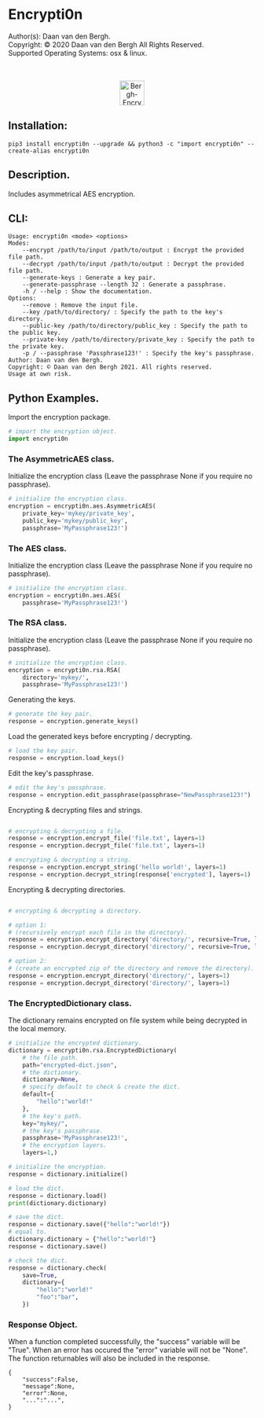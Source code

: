 # Encrypti0n
Author(s):  Daan van den Bergh.<br>
Copyright:  © 2020 Daan van den Bergh All Rights Reserved.<br>
Supported Operating Systems: osx & linux.<br>
<br>
<br>
<p align="center">
  <img src="https://github.com/vandenberghinc/storage/blob/master/images/logo.png?raw=true" alt="Bergh-Encryption" width="50"/>
</p>


## Installation:

	pip3 install encrypti0n --upgrade && python3 -c "import encrypti0n" --create-alias encrypti0n

## Description.
Includes asymmetrical AES encryption.

## CLI:
	Usage: encrypti0n <mode> <options> 
	Modes:
	    --encrypt /path/to/input /path/to/output : Encrypt the provided file path.
	    --decrypt /path/to/input /path/to/output : Decrypt the provided file path.
	    --generate-keys : Generate a key pair.
	    --generate-passphrase --length 32 : Generate a passphrase.
	    -h / --help : Show the documentation.
	Options:
	    --remove : Remove the input file.
	    --key /path/to/directory/ : Specify the path to the key's directory.
	    --public-key /path/to/directory/public_key : Specify the path to the public key.
	    --private-key /path/to/directory/private_key : Specify the path to the private key.
	    -p / --passphrase 'Passphrase123!' : Specify the key's passphrase.
	Author: Daan van den Bergh. 
	Copyright: © Daan van den Bergh 2021. All rights reserved.
	Usage at own risk.

## Python Examples.
Import the encryption package.
```python
# import the encryption object.
import encrypti0n
```

### The AsymmetricAES class.
Initialize the encryption class (Leave the passphrase None if you require no passphrase).
```python
# initialize the encryption class.
encryption = encrypti0n.aes.AsymmetricAES(
	private_key='mykey/private_key',
	public_key='mykey/public_key',
	passphrase='MyPassphrase123!')
```

### The AES class.
Initialize the encryption class (Leave the passphrase None if you require no passphrase).
```python
# initialize the encryption class.
encryption = encrypti0n.aes.AES(
	passphrase='MyPassphrase123!')
```

### The RSA class.
Initialize the encryption class (Leave the passphrase None if you require no passphrase).
```python
# initialize the encryption class.
encryption = encrypti0n.rsa.RSA(
	directory='mykey/',
	passphrase='MyPassphrase123!')
```

Generating the keys.
```python
# generate the key pair.
response = encryption.generate_keys()
```

Load the generated keys before encrypting / decrypting.
```python
# load the key pair.
response = encryption.load_keys()
```

Edit the key's passphrase.
```python
# edit the key's passphrase.
response = encryption.edit_passphrase(passphrase="NewPassphrase123!")

```

Encrypting & decrypting files and strings.
```python

# encrypting & decrypting a file.
response = encryption.encrypt_file('file.txt', layers=1)
response = encryption.decrypt_file('file.txt', layers=1)

# encrypting & decrypting a string.
response = encryption.encrypt_string('hello world!', layers=1)
response = encryption.decrypt_string(response['encrypted'], layers=1)

```

Encrypting & decrypting directories.
```python

# encrypting & decrypting a directory.

# option 1: 
# (recursively encrypt each file in the directory).
response = encryption.encrypt_directory('directory/', recursive=True, layers=1)
response = encryption.decrypt_directory('directory/', recursive=True, layers=1)

# option 2:
# (create an encrypted zip of the directory and remove the directory).
response = encryption.encrypt_directory('directory/', layers=1)
response = encryption.decrypt_directory('directory/', layers=1)
```

### The EncryptedDictionary class.
The dictionary remains encrypted on file system while being decrypted in the local memory.
```python
# initialize the encrypted dictionary.
dictionary = encrypti0n.rsa.EncryptedDictionary(
	# the file path.
	path="encrypted-dict.json", 
	# the dictionary.
	dictionary=None, 
	# specify default to check & create the dict.
	default={
		"hello":"world!"
	}, 
	# the key's path.
	key="mykey/",
	# the key's passphrase.
	passphrase='MyPassphrase123!',
	# the encryption layers.
	layers=1,)

# initialize the encryption.
response = dictionary.initialize()

# load the dict.
response = dictionary.load()
print(dictionary.dictionary)

# save the dict.
response = dictionary.save({"hello":"world!"})
# equal to.
dictionary.dictionary = {"hello":"world!"}
response = dictionary.save()

# check the dict.
response = dictionary.check(
	save=True,
	dictionary={
		"hello":"world!"
		"foo":"bar",
	})
```

### Response Object.
When a function completed successfully, the "success" variable will be "True". When an error has occured the "error" variable will not be "None". The function returnables will also be included in the response.

	{
		"success":False,
		"message":None,
		"error":None,
		"...":"...",
	}